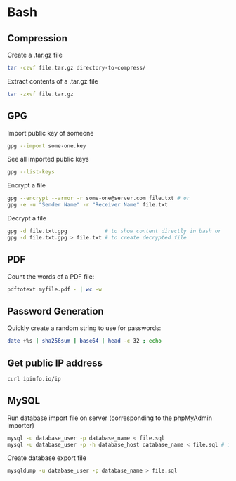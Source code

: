 # Bash

## Compression

Create a .tar.gz file

```bash
tar -czvf file.tar.gz directory-to-compress/
```

Extract contents of a .tar.gz file

```bash
tar -zxvf file.tar.gz
```

## GPG

Import public key of someone

```bash
gpg --import some-one.key
```

See all imported public keys

```bash
gpg --list-keys
```

Encrypt a file

```bash
gpg --encrypt --armor -r some-one@server.com file.txt # or
gpg -e -u "Sender Name" -r "Receiver Name" file.txt
```

Decrypt a file

```bash
gpg -d file.txt.gpg            # to show content directly in bash or
gpg -d file.txt.gpg > file.txt # to create decrypted file
```

## PDF

Count the words of a PDF file:

```bash
pdftotext myfile.pdf - | wc -w
```

## Password Generation

Quickly create a random string to use for passwords:

```bash
date +%s | sha256sum | base64 | head -c 32 ; echo
```

## Get public IP address

```bash
curl ipinfo.io/ip
```

## MySQL

Run database import file on server (corresponding to the phpMyAdmin importer)

```bash
mysql -u database_user -p database_name < file.sql
mysql -u database_user -p -h database_host database_name < file.sql # if it's not localhost
```

Create database export file

```bash
mysqldump -u database_user -p database_name > file.sql
```
